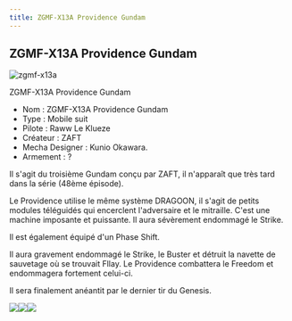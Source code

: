 ```yaml
---
title: ZGMF-X13A Providence Gundam
---
```


ZGMF-X13A Providence Gundam
---------------------------

![zgmf-x13a](/images/stories/saga/gundamseed/mechas/zaft/zgmf-x13a.png)


ZGMF-X13A Providence Gundam  
  
- Nom : ZGMF-X13A Providence Gundam   
- Type : Mobile suit   
- Pilote : Raww Le Klueze   
- Créateur : ZAFT   
- Mecha Designer : Kunio Okawara.   
- Armement : ?   
  
Il s'agit du troisième Gundam conçu par ZAFT, il n'apparaît que très tard dans la série (48ème épisode).   
  
Le Providence utilise le même système DRAGOON, il s'agit de petits modules téléguidés qui encerclent l'adversaire et le mitraille. C'est une machine imposante et puissante. Il aura sévèrement endommagé le Strike.


Il est également équipé d'un Phase Shift.   
  
Il aura gravement endommagé le Strike, le Buster et détruit la navette de sauvetage où se trouvait Fllay. Le Providence combattera le Freedom et endommagera fortement celui-ci.   
  
Il sera finalement anéantit par le dernier tir du Genesis.


![](/images/stories/saga/gundamseed/images/gundamprovidence/providence02.jpg)![](/images/stories/saga/gundamseed/images/gundamprovidence/providence04.jpg)![](/images/stories/saga/gundamseed/images/gundamprovidence/providence05.jpg)

